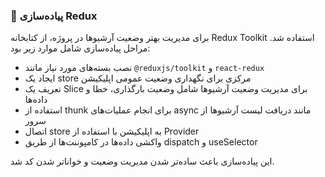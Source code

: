 ### 🧠 پیاده‌سازی Redux

برای مدیریت بهتر وضعیت آرشیوها در پروژه، از کتابخانه Redux Toolkit استفاده شد. مراحل پیاده‌سازی شامل موارد زیر بود:

- نصب بسته‌های مورد نیاز مانند `@reduxjs/toolkit` و `react-redux`
- ایجاد یک store مرکزی برای نگهداری وضعیت عمومی اپلیکیشن
- تعریف یک Slice برای مدیریت وضعیت آرشیوها شامل وضعیت بارگذاری، خطا و داده‌ها
- استفاده از thunk برای انجام عملیات‌های async مانند دریافت لیست آرشیوها از سرور
- اتصال store به اپلیکیشن با استفاده از Provider
- واکشی داده‌ها در کامپوننت‌ها از طریق dispatch و useSelector

این پیاده‌سازی باعث ساده‌تر شدن مدیریت وضعیت و خواناتر شدن کد شد.
